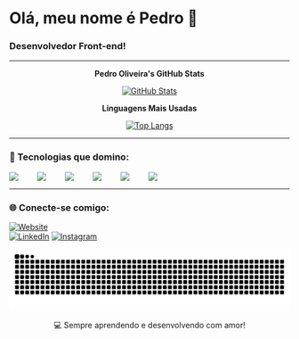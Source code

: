 # Olá, meu nome é Pedro 👋

### Desenvolvedor Front-end!

---

<div align="center">
  
**Pedro Oliveira's GitHub Stats**

[![GitHub Stats](https://github-readme-stats.vercel.app/api?username=nuukeyt&show_icons=true&theme=radical)](https://github.com/nuukeyt)

**Linguagens Mais Usadas**

[![Top Langs](https://github-readme-stats.vercel.app/api/top-langs/?username=nuukeyt&layout=compact&theme=radical)](https://github.com/nuukeyt)

</div>

---

### 🧠 Tecnologias que domino:

<div style="display: flex; gap: 10px;">
  <img src="https://cdn.jsdelivr.net/gh/devicons/devicon/icons/java/java-original.svg" width="40px"/>
  <img src="https://cdn.jsdelivr.net/gh/devicons/devicon/icons/python/python-original.svg" width="40px"/>
  <img src="https://cdn.jsdelivr.net/gh/devicons/devicon/icons/django/django-plain.svg" width="40px"/>
  <img src="https://cdn.jsdelivr.net/gh/devicons/devicon/icons/html5/html5-original.svg" width="40px"/>
  <img src="https://cdn.jsdelivr.net/gh/devicons/devicon/icons/css3/css3-original.svg" width="40px"/>
  <img src="https://cdn.jsdelivr.net/gh/devicons/devicon/icons/javascript/javascript-original.svg" width="40px"/>
</div>

---

### 🌐 Conecte-se comigo:

[![Website](https://img.shields.io/badge/Website-000?style=for-the-badge&logo=About.me&logoColor=white)](https://nuukeyt.netlify.app/)  
[![LinkedIn](https://img.shields.io/badge/LinkedIn-0077B5?style=for-the-badge&logo=linkedin&logoColor=white)](https://www.linkedin.com/in/pedro-barbosa-820901249)
[![Instagram](https://img.shields.io/badge/Instagram-E4405F?style=for-the-badge&logo=instagram&logoColor=white)](https://www.instagram.com/pedro.code034)

<img src="https://raw.githubusercontent.com/nuukeyt/nuukeyt/output/snake.svg" alt="Snake animation" />

<p align="center">💻 Sempre aprendendo e desenvolvendo com amor!</p>
